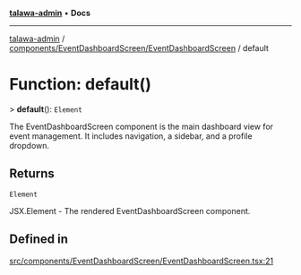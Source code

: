 [**talawa-admin**](../../../../README.md) • **Docs**

***

[talawa-admin](../../../../modules.md) / [components/EventDashboardScreen/EventDashboardScreen](../README.md) / default

# Function: default()

\> **default**(): `Element`

The EventDashboardScreen component is the main dashboard view for event management.
It includes navigation, a sidebar, and a profile dropdown.

## Returns

`Element`

JSX.Element - The rendered EventDashboardScreen component.

## Defined in

[src/components/EventDashboardScreen/EventDashboardScreen.tsx:21](https://github.com/PalisadoesFoundation/talawa-admin/blob/9dd5d7fd647f8a7c9e1c1e14bf645b71b32c51c2/src/components/EventDashboardScreen/EventDashboardScreen.tsx#L21)
